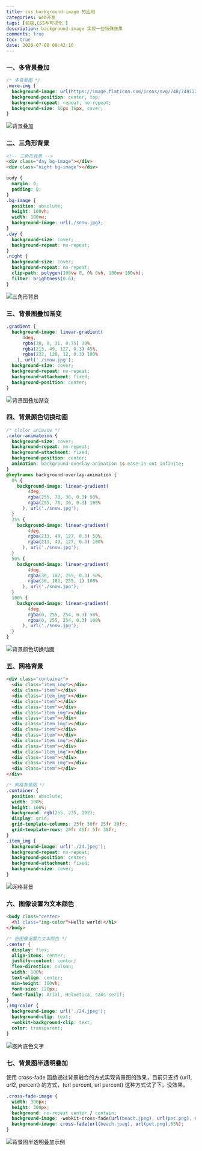 ```yaml
---
title: css background-image 的应用
categories: Web开发
tags: [前端,CSS与可视化 ]
description: background-image 实现一些特殊效果
comments: true
toc: true
date: 2020-07-08 09:42:10
---
```

### 一、多背景叠加

```css
/* 多背景图 */
.more-img {
  background-image: url(https://image.flaticon.com/icons/svg/748/748122.svg),url(./snow.jpg);
  background-position: center, top;
  background-repeat: repeat, no-repeat;
  background-size: 16px 16px, cover;
}
```

![背景叠加](https://raw.githubusercontent.com/Canace22/Assets/main/images/snow-other.png)

### 二、三角形背景

```html
<!-- 三角形背景 -->
<div class="day bg-image"></div>
<div class="night bg-image"></div>
```

```css
body {
  margin: 0;
  padding: 0;
}
.bg-image {
  position: absolute;
  height: 100vh;
  width: 100vw;
  background-image: url(./snow.jpg);
}
.day {
  background-size: cover;
  background-repeat: no-repeat;
}
.night {
  background-size: cover;
  background-repeat: no-repeat;
  clip-path: polygon(100vw 0, 0% 0vh, 100vw 100vh);
  filter: brightness(0.6);
}
```

![三角形背景](https://raw.githubusercontent.com/Canace22/Assets/main/images/triggle-bg.png)

### 三、背景图叠加渐变

```css
.gradient {
  background-image: linear-gradient(
      4deg,
      rgba(38, 8, 31, 0.75) 30%,
      rgba(213, 49, 127, 0.3) 45%,
      rgba(232, 120, 12, 0.3) 100%
    ), url('./snow.jpg');
  background-size: cover;
  background-repeat: no-repeat;
  background-attachment: fixed;
  background-position: center;
}
```

![背景图叠加渐变](https://raw.githubusercontent.com/Canace22/Assets/main/images/gradient-bg.png)

### 四、背景颜色切换动画

```css
/* clolor animate */
.color-animateion {
  background-size: cover;
  background-repeat: no-repeat;
  background-attachment: fixed;
  background-position: center;
  animation: background-overlay-animation 1s ease-in-out infinite;
}
@keyframes background-overlay-animation {
  0% {
    background-image: linear-gradient(
        4deg,
        rgba(255, 78, 36, 0.3) 50%,
        rgba(255, 78, 36, 0.3) 100%
      ), url('./snow.jpg');
  }
  25% {
    background-image: linear-gradient(
        4deg,
        rgba(213, 49, 127, 0.3) 50%,
        rgba(213, 49, 127, 0.3) 100%
      ), url('./snow.jpg');
  }
  50% {
    background-image: linear-gradient(
        4deg,
        rgba(36, 182, 255, 0.3) 50%,
        rgba(36, 182, 255, 1) 100%
      ), url('./snow.jpg');
  }
  100% {
    background-image: linear-gradient(
        4deg,
        rgba(0, 255, 254, 0.3) 50%,
        rgba(0, 255, 254, 0.3) 100%
      ), url('./snow.jpg');
  }
}
```
![背景颜色切换动画](https://raw.githubusercontent.com/Canace22/Assets/main/images/bg-animation.gif)

### 五、网格背景

```html
<div class="container">
  <div class="item_img"></div>
  <div class="item"></div>
  <div class="item_img"></div>
  <div class="item"></div>
  <div class="item"></div>
  <div class="item_img"></div>
  <div class="item"></div>
  <div class="item_img"></div>
  <div class="item"></div>
  <div class="item"></div>
  <div class="item_img"></div>
  <div class="item"></div>
  <div class="item_img"></div>
  <div class="item"></div>
  <div class="item_img"></div>
  <div class="item"></div>
</div>
```

```css
/* 网格背景图 */
.container {
  position: absolute;
  width: 100%;
  height: 100%;
  background: rgb(255, 235, 192);
  display: grid;
  grid-template-columns: 25fr 30fr 25fr 20fr;
  grid-template-rows: 20fr 45fr 5fr 30fr;
}
.item_img {
  background-image: url('./24.jpeg');
  background-repeat: no-repeat;
  background-position: center;
  background-attachment: fixed;
  background-size: cover;
}
```

![网格背景](https://raw.githubusercontent.com/Canace22/Assets/main/images/grid-bg.png)

### 六、图像设置为文本颜色

```html
<body class="center>
  <h1 class="img-color">Hello world!</h1>
</body>
```

```css
/* 把图像设置为文本颜色 */
.center {
  display: flex;
  align-items: center;
  justify-content: center;
  flex-direction: column;
  width: 100%;
  text-align: center;
  min-height: 100vh;
  font-size: 120px;
  font-family: Arial, Helvetica, sans-serif;
}
.img-color {
  background-image: url('./24.jpeg');
  background-clip: text;
  -webkit-background-clip: text;
  color: transparent;
}
```

![图片底色文字](https://raw.githubusercontent.com/Canace22/Assets/main/images/bg-text.png)

### 七、背景图半透明叠加

使用 cross-fade 函数通过背景融合的方式实现背景图的效果，目前只支持 (url1, url2, percent) 的方式，(url percent, url percent) 这种方式试了下，没效果。

```css
.cross-fade-image {
  width: 300px; 
  height: 300px;
  background: no-repeat center / contain;
  background-image: -webkit-cross-fade(url(beach.jpeg), url(pet.png), 65%);
  background-image: cross-fade(url(beach.jpeg), url(pet.png),65%);   
}
```

![背景图半透明叠加示例](https://raw.githubusercontent.com/Canace22/Assets/main/images/bg-semi-transparent.png)
